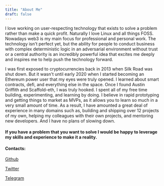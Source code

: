 ```yaml
---
title: "About Me"
draft: false
---
```


I love working on user-respecting technology that exists to solve a problem rather than make a quick profit. Naturally I love Linux and all things FOSS. Nowadays web3 is my main focus for professional and personal work. The technology isn't perfect yet, but the ability for people to conduct business with complex deterministic logic in an adversarial environment without trust or a central authority is an incredibly powerful idea that excites me deeply and inspires me to help push the technology forward.

I was first exposed to cryptocurrencies back in 2013 when Silk Road was shut down. But it wasn't until early 2020 when I started becoming an Ethereum power user that my eyes were truly opened. I learned about smart contracts, defi, and everything else in the space. Once I found Austin Griffith and Scaffold-eth, I was truly hooked. I spent all of my free time building, experimenting, and learning by doing. I believe in rapid prototyping and getting things to market as MVPs, as it allows you to learn so much in a very small amount of time. As a result, I have amounted a great deal of experience in many domains such as, building and shipping over 12 projects of my own, helping my colleagues with their own projects, and mentoring new developers. And I have no plans of slowing down.

#### If you have a problem that you want to solve I would be happy to leverage my skills and experience to make it a reality.

#### Contacts:

[Github](https://github.com/mercuricchloride)

[Twitter](https://twitter.com/blind_nabler)

[Telegram](https://t.me/blind_nabler)
